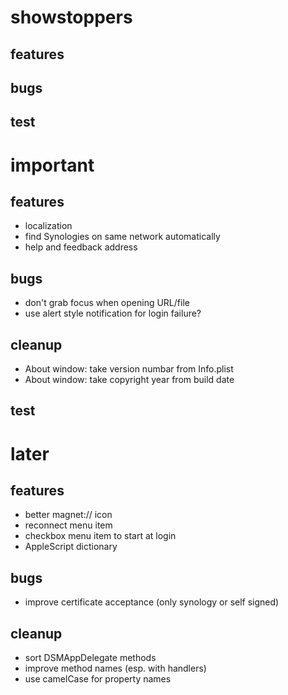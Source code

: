 # showstoppers

## features

## bugs

## test



# important

## features

- localization
- find Synologies on same network automatically
- help and feedback address     


## bugs

- don't grab focus when opening URL/file
- use alert style notification for login failure?

## cleanup

- About window: take version numbar from Info.plist
- About window: take copyright year from build date

## test


# later

## features

- better magnet:// icon
- reconnect menu item
- checkbox menu item to start at login
- AppleScript dictionary

## bugs

- improve certificate acceptance (only synology or self signed)

## cleanup

- sort DSMAppDelegate methods
- improve method names (esp. with handlers)
- use camelCase for property names
